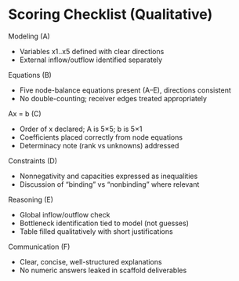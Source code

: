 # Scoring Checklist (Qualitative)

Modeling (A)
- Variables x1..x5 defined with clear directions
- External inflow/outflow identified separately

Equations (B)
- Five node-balance equations present (A–E), directions consistent
- No double-counting; receiver edges treated appropriately

Ax = b (C)
- Order of x declared; A is 5×5; b is 5×1
- Coefficients placed correctly from node equations
- Determinacy note (rank vs unknowns) addressed

Constraints (D)
- Nonnegativity and capacities expressed as inequalities
- Discussion of “binding” vs “nonbinding” where relevant

Reasoning (E)
- Global inflow/outflow check
- Bottleneck identification tied to model (not guesses)
- Table filled qualitatively with short justifications

Communication (F)
- Clear, concise, well-structured explanations
- No numeric answers leaked in scaffold deliverables
